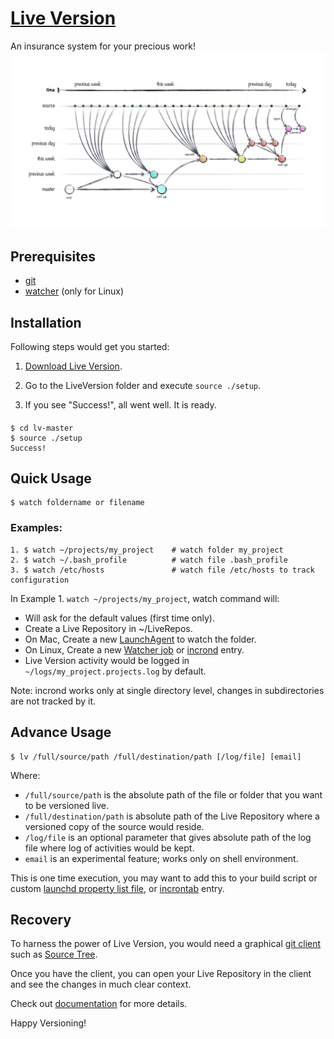 # [Live Version][home]

An insurance system for your precious work!
![](images/lv-overview.png)

## Prerequisites 
- [git](http://goo.gl/8O8hz)
- [watcher](https://github.com/gregghz/Watcher) (only for Linux)

## Installation

Following steps would get you started:

1. [Download Live Version][dnld].

2. Go to the LiveVersion folder and execute `source ./setup`.

3. If you see "Success!", all went well. It is ready.

####

    $ cd lv-master 
    $ source ./setup
    Success!

## Quick Usage

    $ watch foldername or filename

### Examples:

    1. $ watch ~/projects/my_project    # watch folder my_project
    2. $ watch ~/.bash_profile          # watch file .bash_profile
    3. $ watch /etc/hosts               # watch file /etc/hosts to track configuration

In Example 1. `watch ~/projects/my_project`, watch command will:

- Will ask for the default values (first time only).
- Create a Live Repository in ~/LiveRepos.
- On Mac, Create a new [LaunchAgent](http://goo.gl/FLeqgu) to watch the folder.
- On Linux, Create a new [Watcher job](http://goo.gl/5edOBt) or [incrond](http://goo.gl/B2ZAfE) entry. 
- Live Version activity would be logged in `~/logs/my_project.projects.log` by default.

Note: incrond works only at single directory level, changes in subdirectories are not tracked by it.

## Advance Usage


    $ lv /full/source/path /full/destination/path [/log/file] [email]

Where:

- `/full/source/path` is the absolute path of the file or folder that you want to be versioned live.
- `/full/destination/path` is absolute path of the Live Repository where a versioned copy of the source would reside.
- `/log/file` is an optional parameter that gives absolute path of the log file where log of activities would be kept.
- `email` is an experimental feature; works only on shell environment. 

This is one time execution, you may want to add this to your build script or custom [launchd property list file](http://goo.gl/8KeHBU), or [incrontab](http://goo.gl/B2ZAfE) entry.


## Recovery

To harness the power of Live Version, you would need a graphical [git client](http://git-scm.com/downloads/guis) such as [Source Tree](http://www.sourcetreeapp.com/).

Once you have the client, you can open your Live Repository in the client and see the changes in much clear context.

Check out [documentation][recovery] for more details.

Happy Versioning!

[dnld]: https://github.com/anupam-arohi/lv/archive/master.zip 
[recovery]: http://anupam.info/lv/documentation/Recovery/ 
[home]: http://anupam.info/lv 


